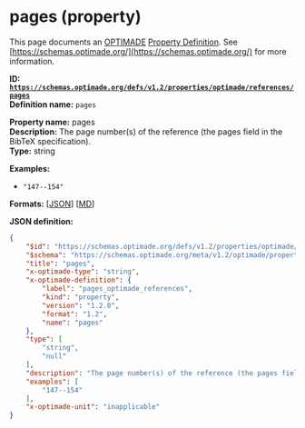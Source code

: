 # pages (property)

This page documents an [OPTIMADE](https://www.optimade.org/) [Property Definition](https://schemas.optimade.org/#definitions). See [https://schemas.optimade.org/](https://schemas.optimade.org/) for more information.

**ID: [`https://schemas.optimade.org/defs/v1.2/properties/optimade/references/pages`](https://schemas.optimade.org/defs/v1.2/properties/optimade/references/pages.md)**  
**Definition name:** `pages`

**Property name:** pages  
**Description:** The page number(s) of the reference (the pages field in the BibTeX specification).  
**Type:** string  



**Examples:**

- `"147--154"`

**Formats:** [[JSON](pages.json)] [[MD](pages.md)]

**JSON definition:**

``` json
{
    "$id": "https://schemas.optimade.org/defs/v1.2/properties/optimade/references/pages",
    "$schema": "https://schemas.optimade.org/meta/v1.2/optimade/property_definition.json",
    "title": "pages",
    "x-optimade-type": "string",
    "x-optimade-definition": {
        "label": "pages_optimade_references",
        "kind": "property",
        "version": "1.2.0",
        "format": "1.2",
        "name": "pages"
    },
    "type": [
        "string",
        "null"
    ],
    "description": "The page number(s) of the reference (the pages field in the BibTeX specification).",
    "examples": [
        "147--154"
    ],
    "x-optimade-unit": "inapplicable"
}
```